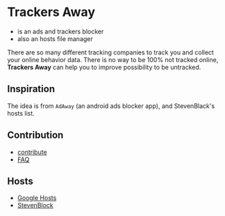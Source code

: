 # Trackers Away

- is an ads and trackers blocker
- also an hosts file manager

There are so many different tracking companies to
track you and collect your online behavior data.
There is no way to be 100% not tracked online,
**Trackers Away** can help you to improve possibility to be untracked.

## Inspiration
The idea is from `AdAway` (an android ads blocker app), 
and StevenBlack's hosts list.

## Contribution
- [contribute](/CONTRIBUTING.md)
- [FAQ](/FAQ.md)

## Hosts

- [Google Hosts](https://github.com/googlehosts/hosts)
- [StevenBlock](https://github.com/StevenBlack/hosts)
